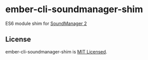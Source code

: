 ember-cli-soundmanager-shim
===========================

ES6 module shim for [SoundManager 2](https://github.com/scottschiller/SoundManager2)

License
-------

ember-cli-soundmanager-shim is [MIT Licensed](https://github.com/jfranz/ember-cli-soundmanager-shim/blob/master/README.md).
